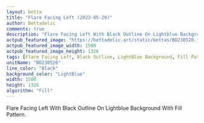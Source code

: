 ```yaml
---
layout: betta
title: "Flare Facing Left (2023-05-20)"
author: Bettadelic
comments: true
description: "Flare Facing Left With Black Outline On Lightblue Background With Fill Pattern."
actpub_featured_image: "https://bettadelic.art/static/bettas/BD230520.jpg"
actpub_featured_image_width: 1500
actpub_featured_image_height: 1326
tags: [Flare Facing Left, Black Outline, LightBlue Background, Fill Pattern, May 2023]
unitName: "BD230520"
line_color: "Black"
background_color: "LightBlue"
width: 1500
height: 1326
algorithm: "Fill"
---
```


Flare Facing Left With Black Outline On Lightblue Background With Fill Pattern.
